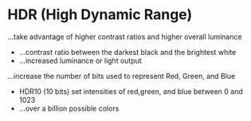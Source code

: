 # HDR (High Dynamic Range)

...take advantage of higher contrast ratios and higher overall luminance

* ...contrast ratio between the darkest black and the brightest white
* ...increased luminance or light output

...increase the number of bits used to represent Red, Green, and Blue

* HDR10 (10 bits) set intensities of red,green, and blue between 0 and 1023
* ...over a billion possible colors

